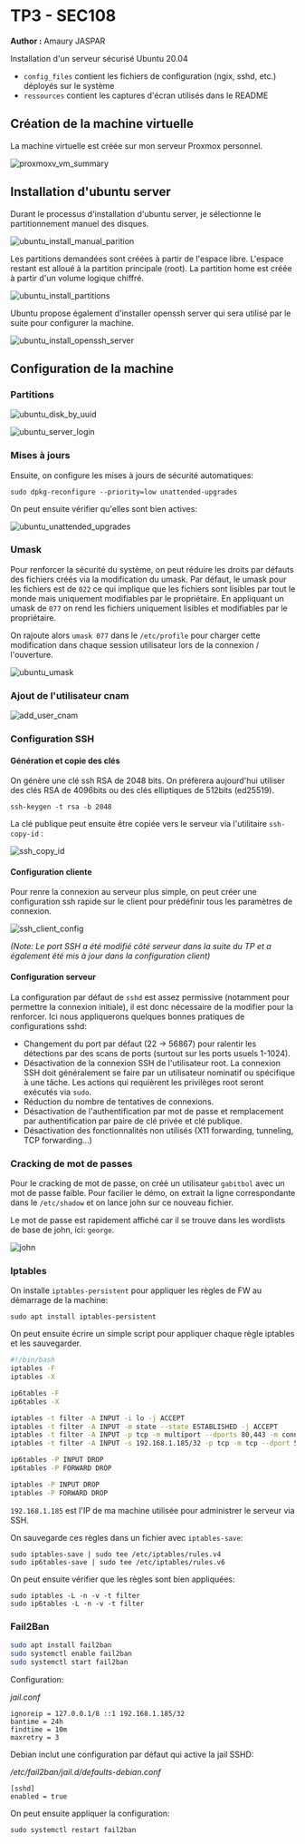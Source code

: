 # TP3 - SEC108

**Author :** Amaury JASPAR

Installation d'un serveur sécurisé Ubuntu 20.04

* `config_files` contient les fichiers de configuration (ngix, sshd, etc.) déployés sur le système
* `ressources` contient les captures d'écran utilisés dans le README

## Création de la machine virtuelle

La machine virtuelle est créée sur mon serveur Proxmox personnel. 

![proxmoxv_vm_summary](ressources/images/proxmox_vm_summary.png)

## Installation d'ubuntu server

Durant le processus d'installation d'ubuntu server, je sélectionne le partitionnement manuel des disques. 

![ubuntu_install_manual_parition](ressources/images/manual_partition.png)

Les partitions demandées sont créées à partir de l'espace libre. L'espace restant est alloué à la partition principale (root). La partition home est créée à partir d'un volume logique chiffré.

![ubuntu_install_partitions](ressources/images/ubuntu_install_partitions.png)

Ubuntu propose également d'installer openssh server qui sera utilisé par le suite pour configurer la machine. 

![ubuntu_install_openssh_server](ressources/images/ubuntu_install_openssh_server.png)

## Configuration de la machine

### Partitions

![ubuntu_disk_by_uuid](ressources/images/ubuntu_disk_by_uuid.png)

![ubuntu_server_login](ressources/images/ubuntu_login.png)

### Mises à jours

Ensuite, on configure les mises à jours de sécurité automatiques:

```
sudo dpkg-reconfigure --priority=low unattended-upgrades
```

On peut ensuite vérifier qu'elles sont bien actives:

![ubuntu_unattended_upgrades](ressources/images/ubuntu_unattended_upgrades.png)


### Umask

Pour renforcer la sécurité du système, on peut réduire les droits par défauts des fichiers créés via la modification du umask. Par défaut, le umask pour les fichiers est de `022` ce qui implique que les fichiers sont lisibles par tout le monde mais uniquement modifiables par le propriétaire. En appliquant un umask de `077` on rend les fichiers uniquement lisibles et modifiables par le propriétaire. 

On rajoute alors `umask 077` dans le `/etc/profile` pour charger cette modification dans chaque session utilisateur lors de la connexion / l'ouverture. 

![ubuntu_umask](ressources/images/ubuntu_umask_ex.png)

### Ajout de l'utilisateur cnam

![add_user_cnam](ressources/images/add_user_cnam.png)

### Configuration SSH

#### Génération et copie des clés

On génère une clé ssh RSA de 2048 bits. On préfèrera aujourd'hui utiliser des clés RSA de 4096bits ou des clés elliptiques de 512bits (ed25519).

```
ssh-keygen -t rsa -b 2048
```

La clé publique peut ensuite être copiée vers le serveur via l'utilitaire `ssh-copy-id` :

![ssh_copy_id](ressources/images/ssh_copy_id_cnam.png)

#### Configuration cliente

Pour renre la connexion au serveur plus simple, on peut créer une configuration ssh rapide sur le client pour prédéfinir tous les paramètres de connexion.

![ssh_client_config](ressources/images/ssh_client_config_cnam.png)

*(Note: Le port SSH a été modifié côté serveur dans la suite du TP et a également été mis à jour dans la configuration client)*

#### Configuration serveur

La configuration par défaut de `sshd` est assez permissive (notamment pour permettre la connexion initiale), il est donc nécessaire de la modifier pour la renforcer. Ici nous appliquerons quelques bonnes pratiques de configurations sshd: 

* Changement du port par défaut (22 -> 56867) pour ralentir les détections par des scans de ports (surtout sur les ports usuels 1-1024).
* Désactivation de la connexion SSH de l'utilisateur root. La connexion SSH doit généralement se faire par un utilisateur nominatif ou spécifique à une tâche. Les actions qui requièrent les privilèges root seront exécutés via `sudo`.
* Réduction du nombre de tentatives de connexions.
* Désactivation de l'authentification par mot de passe et remplacement par authentification par paire de clé privée et clé publique.
* Désactivation des fonctionnalités non utilisés (X11 forwarding, tunneling, TCP forwarding...)

### Cracking de mot de passes

Pour le cracking de mot de passe, on créé un utilisateur `gabitbol` avec un mot de passe faible. Pour facilier le démo, on extrait la ligne correspondante dans le `/etc/shadow` et on lance john sur ce nouveau fichier. 

Le mot de passe est rapidement affiché car il se trouve dans les wordlists de base de john, ici: `george`.

![john](ressources/images/john.png)

### Iptables

On installe `iptables-persistent` pour appliquer les règles de FW au démarrage de la machine: 

```
sudo apt install iptables-persistent
```

On peut ensuite écrire un simple script pour appliquer chaque règle iptables et les sauvegarder.

```bash
#!/bin/bash
iptables -F
iptables -X

ip6tables -F
ip6tables -X

iptables -t filter -A INPUT -i lo -j ACCEPT
iptables -t filter -A INPUT -m state --state ESTABLISHED -j ACCEPT
iptables -t filter -A INPUT -p tcp -m multiport --dports 80,443 -m conntrack --ctstate NEW,ESTABLISHED -m comment --comment "HTTP/HTTPS" -j ACCEPT
iptables -t filter -A INPUT -s 192.168.1.185/32 -p tcp -m tcp --dport 56867 -m conntrack --ctstate NEW,ESTABLISHED -m comment --comment "SSH" -j ACCEPT

ip6tables -P INPUT DROP
ip6tables -P FORWARD DROP

iptables -P INPUT DROP
iptables -P FORWARD DROP
```

`192.168.1.185` est l'IP de ma machine utilisée pour administrer le serveur via SSH.

On sauvegarde ces règles dans un fichier avec `iptables-save`:

```
sudo iptables-save | sudo tee /etc/iptables/rules.v4
sudo ip6tables-save | sudo tee /etc/iptables/rules.v6
```

On peut ensuite vérifier que les règles sont bien appliquées:

```
sudo iptables -L -n -v -t filter
sudo ip6tables -L -n -v -t filter
```

### Fail2Ban

```bash
sudo apt install fail2ban
sudo systemctl enable fail2ban
sudo systemctl start fail2ban
```

Configuration: 

*jail.conf*
```
ignoreip = 127.0.0.1/8 ::1 192.168.1.185/32
bantime = 24h
findtime = 10m
maxretry = 3
```

Debian inclut une configuration par défaut qui active la jail SSHD: 

*/etc/fail2ban/jail.d/defaults-debian.conf*
```
[sshd]
enabled = true
```

On peut ensuite appliquer la configuration:

```
sudo systemctl restart fail2ban
```
